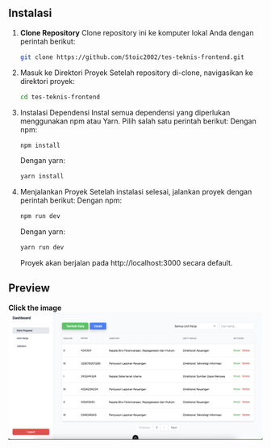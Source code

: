 ## Instalasi

1. **Clone Repository**
    Clone repository ini ke komputer lokal Anda dengan perintah berikut:
    ```bash
    git clone https://github.com/Stoic2002/tes-teknis-frontend.git
    ```

2.	Masuk ke Direktori Proyek
    Setelah repository di-clone, navigasikan ke direktori proyek:
    ```bash
    cd tes-teknis-frontend
    ```

3.	Instalasi Dependensi
    Instal semua dependensi yang diperlukan menggunakan npm atau Yarn. Pilih salah satu perintah berikut:
    Dengan npm:
    ```bash
    npm install
    ```
    Dengan yarn:
    ```bash
    yarn install
    ```

4.	Menjalankan Proyek
    Setelah instalasi selesai, jalankan proyek dengan perintah berikut:
    Dengan npm:
     ```bash
    npm run dev
    ```
    Dengan yarn:
     ```bash
    yarn run dev
    ```

    Proyek akan berjalan pada http://localhost:3000 secara default.


## Preview
**Click the image**
[![Watch the video](public/preview//preview_img.png)](https://youtu.be/JiK2p_smLZw)


